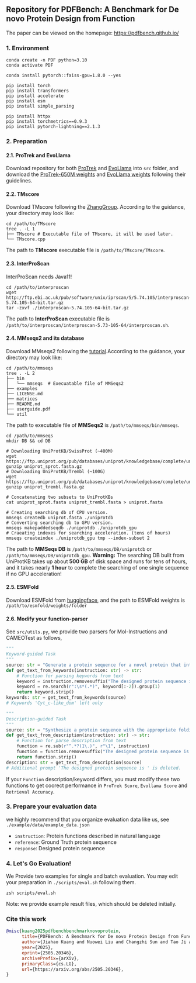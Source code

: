 ## Repository for PDFBench: A Benchmark for De novo Protein Design from Function
The paper can be viewed on the homepage: https://pdfbench.github.io/

### 1. Environment
```shell
conda create -n PDF python=3.10
conda activate PDF

conda install pytorch::faiss-gpu=1.8.0 --yes

pip install torch
pip install transformers
pip install accelerate
pip install esm
pip install simple_parsing

pip install httpx
pip install torchmetrics==0.9.3
pip install pytorch-lightning==2.1.3
```

### 2. Preparation

#### 2.1. ProTrek and EvoLlama

Download repository for both [ProTrek](https://github.com/westlake-repl/ProTrek) and [EvoLlama](https://github.com/sornkL/EvoLlama) into `src` folder, and download the [ProTrek-650M weights](https://huggingface.co/westlake-repl/ProTrek_650M_UniRef50) and [EvoLlama weights](https://huggingface.co/nwliu/EvoLlama-Oracle-Molinst-Protein-Design) following their guidelines.

#### 2.2. TMscore
Download TMscore following the [ZhangGroup](https://zhanggroup.org/TM-score/). According to the guidance, your directory may look like:
```shell
cd /path/to/TMscore
tree . -L 1
├── TMscore # Executable file of TMscore, it will be used later.
└── TMscore.cpp
```
The path to **TMscore** executable file is `/path/to/TMscore/TMscore`. 

#### 2.3. InterProScan
InterProScan needs Java11!
```shell
cd /path/to/interproscan
wget http://ftp.ebi.ac.uk/pub/software/unix/iprscan/5/5.74.105/interproscan-5.74.105-64-bit.tar.gz
tar -zxvf ./interproscan-5.74.105-64-bit.tar.gz
```
The path to **InterProScan** executable file is `/path/to/interproscan/interproscan-5.73-105-64/interproscan.sh`. 

#### 2.4. MMseqs2 and its database
Download MMseqs2 following the [tutorial](https://github.com/soedinglab/MMseqs2).According to the guidance, your directory may look like:
```shell
cd /path/to/mmseqs
tree . -L 2
├── bin
│   └── mmseqs  # Execuatable file of MMSeqs2
├── examples
├── LICENSE.md
├── matrices
├── README.md
├── userguide.pdf
└── util
```
The path to executable file of **MMSeqs2** is `/path/to/mmseqs/bin/mmseqs`.
```shell
cd /path/to/mmseqs
mkdir DB && cd DB

# Downloading UniProtKB/SwissProt (~400M)
wget https://ftp.uniprot.org/pub/databases/uniprot/knowledgebase/complete/uniprot_sprot.fasta.gz
gunzip uniprot_sprot.fasta.gz
# Downloading UniProtKB/Trembl (~100G)
wget https://ftp.uniprot.org/pub/databases/uniprot/knowledgebase/complete/uniprot_trembl.fasta.gz
gunzip uniprot_trembl.fasta.gz

# Concatenating two subsets to UniProtKBs
cat uniprot_sprot.fasta uniprot_trembl.fasta > uniprot.fasta

# Creating searching db of CPU version.
mmseqs createdb uniprot.fasta ./uniprotdb
# Converting searching db to GPU version.
mmseqs makepaddedseqdb ./uniprotdb ./uniprotdb_gpu
# Craeating indexes for searching acceleration. (tens of hours)
mmseqs createindex ./uniprotdb_gpu tmp --index-subset 2
```
The path to **MMSeqs DB** is `/path/to/mmseqs/DB/uniprotdb` or `/path/to/mmseqs/DB/uniprotdb_gpu`.
**Warning:** The searching DB bulit from UniProtKB takes up about **500 GB** of disk space and runs for tens of hours, and it takes nearly **1 hour** to complete the searching of one single sequence if no GPU acceleration!

#### 2.5. ESMFold
Download ESMFold from [huggingface](https://huggingface.co/facebook/esmfold_v1), and the path to ESMFold weights is `/path/to/esmfold/weights/folder`

#### 2.6. Modify your function-parser
See `src/utils.py`, we provide two parsers for Mol-Instructions and CAMEOTest as follows,
```python
"""
Keyword-guided Task
"""
source: str = "Generate a protein sequence for a novel protein that integrates the following function keywords: Cyt_c-like_dom. The designed protein sequence is "
def get_text_from_keywords(instruction: str) -> str:
    # Function for parsing keywords from text
    keyword = instruction.removesuffix("The designed protein sequence is ")
    keyword = re.search(r":\s*(.*)", keyword[:-2]).group(1)
    return keyword.strip()
keywords: str = get_text_from_keywords(source)  
# Keywords 'Cyt_c-like_dom' left only

"""
Description-guided Task
"""
source: str = "Synthesize a protein sequence with the appropriate folding and stability properties for the desired function. 1. The protein should be able to modulate glycine decarboxylation via glycine cleavage system in a way that leads to a desirable outcome. The designed protein sequence is "
def get_text_from_description(instruction: str) -> str:
    # Function for parse description from text
    function = re.sub(r"^.*?(1\.)", r"\1", instruction)
    function = function.removesuffix("The designed protein sequence is ")
    return function.strip()
description: str = get_text_from_description(source)
# Additional prompt 'The designed protein sequence is ' is deleted.
```
If your `Function` description/keyword differs, you must modify these two functions to get coorect performance in `ProTrek Score`, `Evollama Score` and `Retrieval Accuracy`.

### 3. Prepare your evaluation data
we highly recommend that you organize evaluation data like us, see `./example/data/example_data.json`
- `instruction`: Protein functions described in natural language
- `reference`: Ground Truth protein sequence
- `response`: Designed protein sequence

### 4. Let's Go Evaluation!
We Provide two examples for single and batch evaluation. You may edit your preparation in `./scripts/eval.sh` following them.
```shell
zsh scripts/eval.sh
```
Note: we provide example result files, which should be deleted initially.

### Cite this work
```bibtex
@misc{kuang2025pdfbenchbenchmarknovoprotein,
      title={PDFBench: A Benchmark for De novo Protein Design from Function}, 
      author={Jiahao Kuang and Nuowei Liu and Changzhi Sun and Tao Ji and Yuanbin Wu},
      year={2025},
      eprint={2505.20346},
      archivePrefix={arXiv},
      primaryClass={cs.LG},
      url={https://arxiv.org/abs/2505.20346}, 
}
```